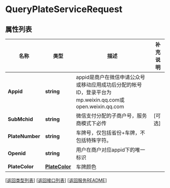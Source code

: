 # QueryPlateServiceRequest

## 属性列表

名称 | 类型 | 描述 | 补充说明
------------ | ------------- | ------------- | -------------
**Appid** | **string** | appid是商户在微信申请公众号或移动应用成功后分配的帐号ID，登录平台为mp.weixin.qq.com或open.weixin.qq.com | 
**SubMchid** | **string** | 微信支付分配的子商户号，服务商模式下必传 | [可选] 
**PlateNumber** | **string** | 车牌号，仅包括省份+车牌，不包括特殊字符。 | 
**Openid** | **string** | 用户在商户对应appid下的唯一标识 | 
**PlateColor** | [**PlateColor**](PlateColor.md) | 车牌颜色 | 

[\[返回类型列表\]](README.md#类型列表)
[\[返回接口列表\]](README.md#接口列表)
[\[返回服务README\]](README.md)


